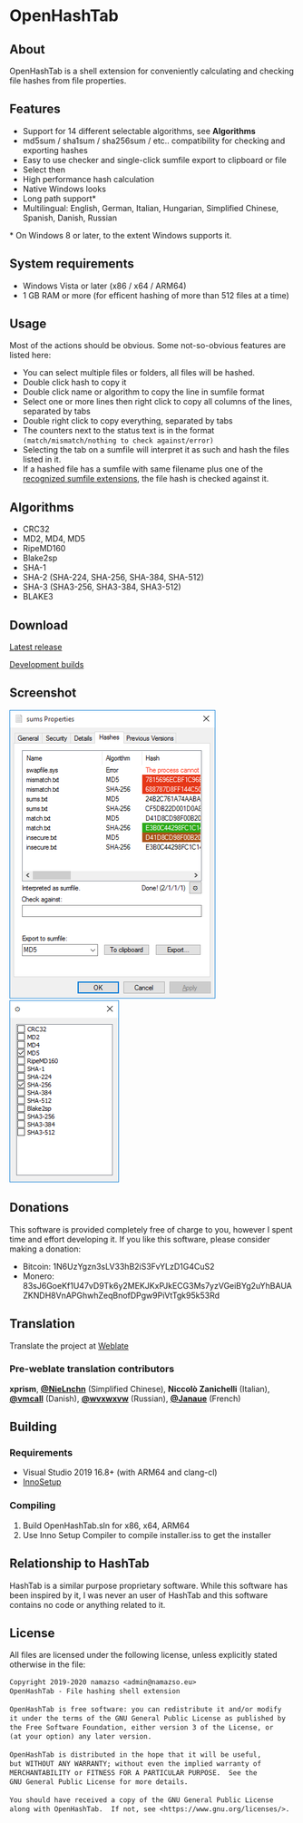 # OpenHashTab

## About

OpenHashTab is a shell extension for conveniently calculating and checking file hashes from file properties.

## Features

* Support for 14 different selectable algorithms, see **Algorithms**
* md5sum / sha1sum / sha256sum / etc.. compatibility for checking and exporting hashes
* Easy to use checker and single-click sumfile export to clipboard or file
* Select then 
* High performance hash calculation
* Native Windows looks
* Long path support\*
* Multilingual: English, German, Italian, Hungarian, Simplified Chinese, Spanish, Danish, Russian

\* On Windows 8 or later, to the extent Windows supports it.

## System requirements

* Windows Vista or later (x86 / x64 / ARM64)
* 1 GB RAM or more (for efficent hashing of more than 512 files at a time)

## Usage

Most of the actions should be obvious. Some not-so-obvious features are listed here:

* You can select multiple files or folders, all files will be hashed.
* Double click hash to copy it
* Double click name or algorithm to copy the line in sumfile format
* Select one or more lines then right click to copy all columns of the lines, separated by tabs
* Double right click to copy everything, separated by tabs
* The counters next to the status text is in the format `(match/mismatch/nothing to check against/error)`
* Selecting the tab on a sumfile will interpret it as such and hash the files listed in it.
* If a hashed file has a sumfile with same filename plus one of the [recognized sumfile extensions](https://github.com/namazso/OpenHashTab/blob/master/OpenHashTab/Hasher.cpp#L242-L251), the file hash is checked against it.

## Algorithms

* CRC32
* MD2, MD4, MD5
* RipeMD160
* Blake2sp
* SHA-1
* SHA-2 (SHA-224, SHA-256, SHA-384, SHA-512)
* SHA-3 (SHA3-256, SHA3-384, SHA3-512)
* BLAKE3

## Download

[Latest release](https://github.com/namazso/OpenHashTab/releases/latest/download/OpenHashTab_setup.exe)

[Development builds](https://github.com/namazso/OpenHashTab/actions)

## Screenshot

![Screenshot](resources/screenshot.png) ![Algorithms](resources/algorithms.png)

## Donations

This software is provided completely free of charge to you, however I spent time and effort developing it. If you like this software, please consider making a donation:

* Bitcoin: 1N6UzYgzn3sLV33hB2iS3FvYLzD1G4CuS2
* Monero: 83sJ6GoeKf1U47vD9Tk6y2MEKJKxPJkECG3Ms7yzVGeiBYg2uYhBAUAZKNDH8VnAPGhwhZeqBnofDPgw9PiVtTgk95k53Rd

## Translation

Translate the project at [Weblate](https://hosted.weblate.org/projects/openhashtab/main/)

### Pre-weblate translation contributors

**xprism**, **[@NieLnchn](https://github.com/NieLnchn)** (Simplified Chinese), **Niccolò Zanichelli** (Italian), **[@vmcall](https://github.com/vmcall/)** (Danish), **[@wvxwxvw](https://github.com/wvxwxvw/)** (Russian), **[@Janaue](https://github.com/Janaue)** (French)

## Building

### Requirements

* Visual Studio 2019 16.8+ (with ARM64 and clang-cl)
* [InnoSetup](http://www.jrsoftware.org/isinfo.php)

### Compiling

1. Build OpenHashTab.sln for x86, x64, ARM64
2. Use Inno Setup Compiler to compile installer.iss to get the installer

## Relationship to HashTab

HashTab is a similar purpose proprietary software. While this software has been inspired by it, I was never an user of HashTab and this software contains no code or anything related to it.

## License

All files are licensed under the following license, unless explicitly stated otherwise in the file:

	Copyright 2019-2020 namazso <admin@namazso.eu>
	OpenHashTab - File hashing shell extension
	
	OpenHashTab is free software: you can redistribute it and/or modify
	it under the terms of the GNU General Public License as published by
	the Free Software Foundation, either version 3 of the License, or
	(at your option) any later version.
	
	OpenHashTab is distributed in the hope that it will be useful,
	but WITHOUT ANY WARRANTY; without even the implied warranty of
	MERCHANTABILITY or FITNESS FOR A PARTICULAR PURPOSE.  See the
	GNU General Public License for more details.
	
	You should have received a copy of the GNU General Public License
	along with OpenHashTab.  If not, see <https://www.gnu.org/licenses/>.
